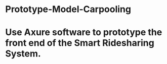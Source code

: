 # Prototype-Model-Carpooling
# Use Axure software to prototype the front end of the Smart Ridesharing System.
